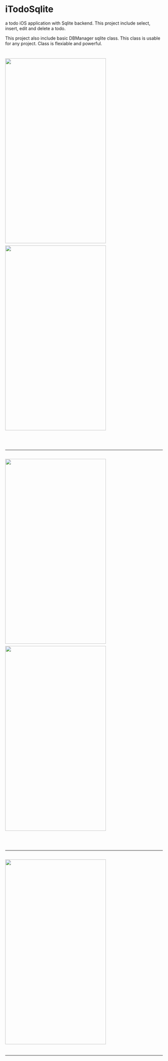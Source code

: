 iTodoSqlite
===========

a todo iOS application with Sqlite backend. This project include select, insert, edit and delete a todo.

This project also include basic DBManager sqlite class. This class is usable for any project. Class is flexiable and powerful.

<img src="https://github.com/ArslanBilal/iToDo/raw/master/iToDo/Images/img1.png" height="590" width="322">&nbsp;&nbsp;
<img src="https://github.com/ArslanBilal/iToDo/raw/master/iToDo/Images/img2.png" height="590" width="322"><br><br><hr>
<img src="https://github.com/ArslanBilal/iToDo/raw/master/iToDo/Images/img3.png" height="590" width="322">&nbsp;&nbsp;
<img src="https://github.com/ArslanBilal/iToDo/raw/master/iToDo/Images/img4.png" height="590" width="322"><br><br><hr>
<img src="https://github.com/ArslanBilal/iToDo/raw/master/iToDo/Images/img5.png" height="590" width="322">&nbsp;&nbsp;<hr>
=======
